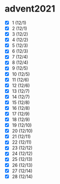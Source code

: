 # advent2021

- [X] 1 (12/1)
- [X] 2 (12/1)
- [X] 3 (12/2)
- [X] 4 (12/2)
- [X] 5 (12/3)
- [X] 6 (12/3)
- [X] 7 (12/4)
- [X] 8 (12/4)
- [X] 9 (12/5)
- [X] 10 (12/5)
- [X] 11 (12/6)
- [X] 12 (12/6)
- [X] 13 (12/7)
- [X] 14 (12/7)
- [X] 15 (12/8)
- [X] 16 (12/8)
- [X] 17 (12/9)
- [X] 18 (12/9)
- [X] 19 (12/10)
- [X] 20 (12/10)
- [X] 21 (12/11)
- [X] 22 (12/11)
- [X] 23 (12/12)
- [X] 24 (12/12)
- [X] 25 (12/13)
- [X] 26 (12/13)
- [X] 27 (12/14)
- [X] 28 (12/14)
